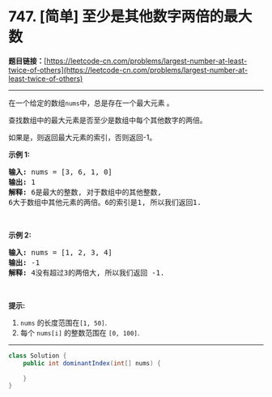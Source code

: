 # 747. [简单] 至少是其他数字两倍的最大数

**题目链接：**[https://leetcode-cn.com/problems/largest-number-at-least-twice-of-others](https://leetcode-cn.com/problems/largest-number-at-least-twice-of-others)

---

<div class="content__1Y2H">
 <div class="notranslate">
  <p>在一个给定的数组<code>nums</code>中，总是存在一个最大元素 。</p> 
  <p>查找数组中的最大元素是否至少是数组中每个其他数字的两倍。</p> 
  <p>如果是，则返回最大元素的索引，否则返回-1。</p> 
  <p><strong>示例 1:</strong></p> 
  <pre class="language-text"><strong>输入:</strong> nums = [3, 6, 1, 0]
<strong>输出:</strong> 1
<strong>解释:</strong> 6是最大的整数, 对于数组中的其他整数,
6大于数组中其他元素的两倍。6的索引是1, 所以我们返回1.
</pre> 
  <p>&nbsp;</p> 
  <p><strong>示例 2:</strong></p> 
  <pre class="language-text"><strong>输入:</strong> nums = [1, 2, 3, 4]
<strong>输出:</strong> -1
<strong>解释:</strong> 4没有超过3的两倍大, 所以我们返回 -1.
</pre> 
  <p>&nbsp;</p> 
  <p><strong>提示:</strong></p> 
  <ol> 
   <li><code>nums</code>&nbsp;的长度范围在<code>[1, 50]</code>.</li> 
   <li>每个&nbsp;<code>nums[i]</code>&nbsp;的整数范围在&nbsp;<code>[0, 100]</code>.</li> 
  </ol> 
 </div>
</div>

---

```java
class Solution {
    public int dominantIndex(int[] nums) {
        
    }
}
```